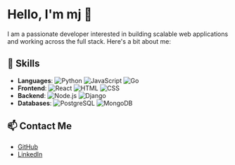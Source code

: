 # Hello, I'm mj 👋

I am a passionate developer interested in building scalable web applications and working across the full stack. Here's a bit about me:

## 🚀 Skills
- **Languages**: ![Python](https://img.shields.io/badge/Python-3776AB?style=flat&logo=python&logoColor=white) ![JavaScript](https://img.shields.io/badge/JavaScript-F7DF1E?style=flat&logo=javascript&logoColor=black) ![Go](https://img.shields.io/badge/Go-00ADD8?style=flat&logo=go&logoColor=white)
- **Frontend**: ![React](https://img.shields.io/badge/React-20232A?style=flat&logo=react&logoColor=61DAFB) ![HTML](https://img.shields.io/badge/HTML-E34F26?style=flat&logo=html5&logoColor=white) ![CSS](https://img.shields.io/badge/CSS-1572B6?style=flat&logo=css3&logoColor=white)
- **Backend**: ![Node.js](https://img.shields.io/badge/Node.js-339933?style=flat&logo=nodedotjs&logoColor=white) ![Django](https://img.shields.io/badge/Django-092E20?style=flat&logo=django&logoColor=white)
- **Databases**: ![PostgreSQL](https://img.shields.io/badge/PostgreSQL-316192?style=flat&logo=postgresql&logoColor=white) ![MongoDB](https://img.shields.io/badge/MongoDB-47A248?style=flat&logo=mongodb&logoColor=white)

## 📫 Contact Me
- [GitHub](https://github.com/mjavadtavakoli)
- [LinkedIn]([https://www.linkedin.com/in/yourusername](https://www.linkedin.com/in/mohamad-javad-tavakoli-3893a42b0?lipi=urn%3Ali%3Apage%3Ad_flagship3_profile_view_base_contact_details%3BJefxCnw2Rcau7ovwVqMoEg%3D%3D))
